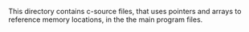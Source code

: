 This directory contains c-source files, that uses pointers and arrays to reference memory locations,
in the the main program files.
